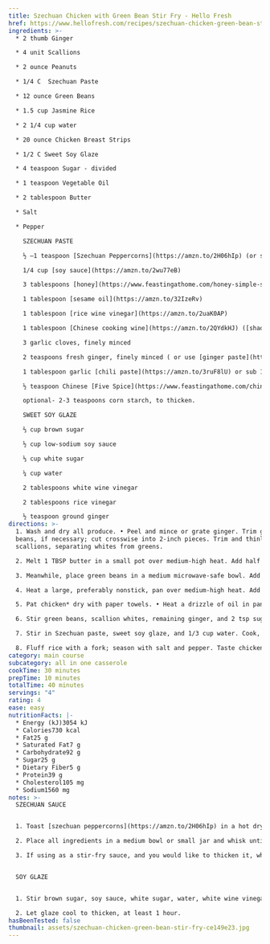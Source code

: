 ```yaml
---
title: Szechuan Chicken with Green Bean Stir Fry - Hello Fresh
href: https://www.hellofresh.com/recipes/szechuan-chicken-green-bean-stir-fry-5ea7117086b8b04df30b20d4
ingredients: >-
  * 2 thumb Ginger

  * 4 unit Scallions  

  * 2 ounce Peanuts

  * 1/4 C  Szechuan Paste

  * 12 ounce Green Beans

  * 1.5 cup Jasmine Rice

  * 2 1/4 cup water

  * 20 ounce Chicken Breast Strips

  * 1/2 C Sweet Soy Glaze

  * 4 teaspoon Sugar - divided

  * 1 teaspoon Vegetable Oil

  * 2 tablespoon Butter

  * Salt

  * Pepper

    SZECHUAN PASTE

    ½ –1 teaspoon [Szechuan Peppercorns](https://amzn.to/2H06hIp) (or sub black [peppercorns](https://amzn.to/33OwJhv))

    1/4 cup [soy sauce](https://amzn.to/2wu77eB)

    3 tablespoons [honey](https://www.feastingathome.com/honey-simple-syrup/)

    1 tablespoon [sesame oil](https://amzn.to/32IzeRv)

    1 tablespoon [rice wine vinegar](https://amzn.to/2uaK0AP)

    1 tablespoon [Chinese cooking wine](https://amzn.to/2QYdkHJ) ([shaoxing](https://amzn.to/2QYdkHJ)) or [mirin](https://amzn.to/2tGs8RE) (both optional)

    3 garlic cloves, finely minced

    2 teaspoons fresh ginger, finely minced ( or use [ginger paste](https://amzn.to/2QYbR4b))

    1 tablespoon garlic [chili paste](https://amzn.to/3ruF8lU) or sub 1 teaspoon chili flakes

    ½ teaspoon Chinese [Five Spice](https://www.feastingathome.com/chinese-five-spice/)

    optional- 2-3 teaspoons corn starch, to thicken.

    SWEET SOY GLAZE

    ⅔ cup brown sugar

    ½ cup low-sodium soy sauce

    ⅓ cup white sugar

    ¼ cup water

    2 tablespoons white wine vinegar

    2 tablespoons rice vinegar

    ½ teaspoon ground ginger
directions: >-
  1. Wash and dry all produce. • Peel and mince or grate ginger. Trim green
  beans, if necessary; cut crosswise into 2-inch pieces. Trim and thinly slice
  scallions, separating whites from greens.

  2. Melt 1 TBSP butter in a small pot over medium-high heat. Add half the ginger; cook, stirring, until fragrant, 1 minute. • Stir in rice, 2¼ cups water, and a big pinch of salt. Bring to a boil, then cover and reduce to a low simmer. Cook until rice is tender, 15-18 minutes. Keep covered off heat until ready to serve. 

  3. Meanwhile, place green beans in a medium microwave-safe bowl. Add a splash of water, then cover with plastic wrap. Microwave until tender, 1-2 minutes. Uncover, drain, and set aside. 

  4. Heat a large, preferably nonstick, pan over medium-high heat. Add peanuts, 1 tsp sugar, and 2TBS water. Cook, stirring, until water has evaporated and peanuts are coated and lightly toasted, 3-5 minutes. Turn off heat; transfer to a small bowl. Wash out pan. 

  5. Pat chicken* dry with paper towels. • Heat a drizzle of oil in pan used for peanuts over medium-high heat. Add chicken and cook, stirring occasionally, until browned and cooked through, 4-6 minutes.

  6. Stir green beans, scallion whites, remaining ginger, and 2 tsp sugar into pan with chicken. Cook, scraping up any browned bits from bottom of pan, until ginger is fragrant, 1 minute.

  7. Stir in Szechuan paste, sweet soy glaze, and 1/3 cup water. Cook, stirring, until everything is thoroughly coated in sauce, 1-2 minutes. Remove pan from heat. • TIP: If ginger and scallions begin to brown too quickly, reduce heat to medium low.

  8. Fluff rice with a fork; season with salt and pepper. Taste chicken stir-fry and season with salt and pepper. • Divide rice between bowls and top with chicken stir-fry. Sprinkle with scallion greens and peanuts. Serve.
category: main course
subcategory: all in one casserole
cookTime: 30 minutes
prepTime: 10 minutes
totalTime: 40 minutes
servings: "4"
rating: 4
ease: easy
nutritionFacts: |-
  * Energy (kJ)3054 kJ
  * Calories730 kcal
  * Fat25 g
  * Saturated Fat7 g
  * Carbohydrate92 g
  * Sugar25 g
  * Dietary Fiber5 g
  * Protein39 g
  * Cholesterol105 mg
  * Sodium1560 mg
notes: >-
  SZECHUAN SAUCE


  1. Toast [szechuan peppercorns](https://amzn.to/2H06hIp) in a hot dry skillet over medium heat, until fragrant, about 1-2 minutes. Crush.

  2. Place all ingredients in a medium bowl or small jar and whisk until well combined.

  3. If using as a stir-fry sauce, and you would like to thicken it, whisk in 2 teaspoons cornstarch.


  SOY GLAZE


  1. Stir brown sugar, soy sauce, white sugar, water, white wine vinegar, rice vinegar, and ground ginger together in a saucepan; bring to a boil, reduce heat to medium-low, and cook until reduced in volume by half, about 30 minutes.

  2. Let glaze cool to thicken, at least 1 hour.
hasBeenTested: false
thumbnail: assets/szechuan-chicken-green-bean-stir-fry-ce149e23.jpg
---
```


